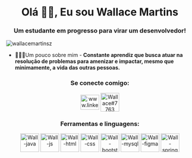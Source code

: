 
<h1 align="center">Olá 👋🏽, Eu sou Wallace Martins</h1>
<h3 align="center">Um estudante em progresso para virar um desenvolvedor!</h3>
<p align="left"> <img src="https://komarev.com/ghpvc/?username=wallacemartinsz&label=Profile%20views&color=0e75b6&style=flat" alt="wallacemartinsz" /> </p>

- 🧑🏽‍💻Um pouco sobre mim - **Constante aprendiz que busca atuar na resolução de problemas para amenizar e impactar, mesmo que minimamente, a vida das outras pessoas.**

<h3 align="center">Se conecte comigo:</h3>
<p align="center">
<a href="https://linkedin.com/in/www.linkedin.com/in/martinswallace" target="blank"><img align="center" src="https://cdn.jsdelivr.net/gh/devicons/devicon/icons/linkedin/linkedin-original.svg" alt="www.linkedin.com/in/martinswallace" height="40" width="50" /></a>
<a href="https://discord.gg/531952752633446417" target="blank"><img align="center" src="https://raw.githubusercontent.com/rahuldkjain/github-profile-readme-generator/master/src/images/icons/Social/discord.svg" alt="Wallace#7763" height="50" width="50" /></a>
</p>

<h3 align="center">Ferramentas e linguagens:</h3>
  <p align="center"> 
    <img src="https://cdn.jsdelivr.net/gh/devicons/devicon/icons/java/java-original.svg" width="50" heigth="50" alt="Wall-java"/>
    <img src="https://cdn.jsdelivr.net/gh/devicons/devicon/icons/javascript/javascript-original.svg" width="50" heigth="50" alt="Wall-js" /> 
    <img src="https://cdn.jsdelivr.net/gh/devicons/devicon/icons/html5/html5-original.svg" width="50" heigth="50" alt="Wall-html"/>
    <img src="https://cdn.jsdelivr.net/gh/devicons/devicon/icons/css3/css3-original.svg" width="50" heigth="50" alt="Wall-css"/>
    <img src="https://cdn.jsdelivr.net/gh/devicons/devicon/icons/bootstrap/bootstrap-original-wordmark.svg" width="50" heigth="50" alt="Wall-bootstrap"/>
    <img src="https://cdn.jsdelivr.net/gh/devicons/devicon/icons/mysql/mysql-original.svg" width="50" heigth="50" alt="Wall-mysql"/>
    <img src="https://cdn.jsdelivr.net/gh/devicons/devicon/icons/figma/figma-original.svg" width="50" heigth="50" alt="Wall-figma"/>
    <img src="https://cdn.jsdelivr.net/gh/devicons/devicon/icons/spring/spring-original.svg" width="50" heigth="50" alt="Wall-spring"/>
          
          
          
          
          

          


